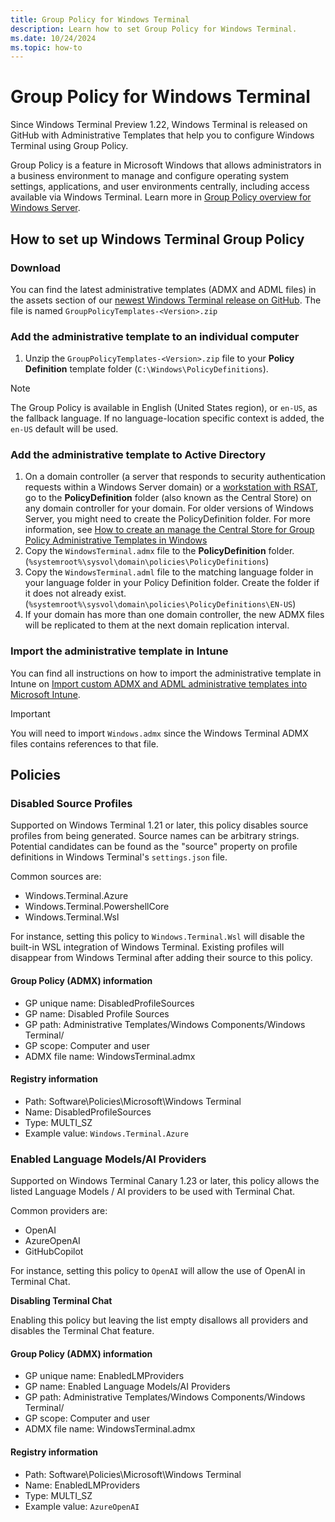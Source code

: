 ```yaml
---
title: Group Policy for Windows Terminal
description: Learn how to set Group Policy for Windows Terminal.
ms.date: 10/24/2024
ms.topic: how-to 
---
```


# Group Policy for Windows Terminal

Since Windows Terminal Preview 1.22, Windows Terminal is released on GitHub with Administrative Templates that help you to configure Windows Terminal using Group Policy.

Group Policy is a feature in Microsoft Windows that allows administrators in a business environment to manage and configure operating system settings, applications, and user environments centrally, including access available via Windows Terminal. Learn more in [Group Policy overview for Windows Server](/windows-server/identity/ad-ds/manage/group-policy/group-policy-overview).

## How to set up Windows Terminal Group Policy

### Download

You can find the latest administrative templates (ADMX and ADML files) in the assets section of our [newest Windows Terminal release on GitHub](https://github.com/microsoft/terminal/releases/latest). The file is named `GroupPolicyTemplates-<Version>.zip`

### Add the administrative template to an individual computer

1. Unzip the `GroupPolicyTemplates-<Version>.zip` file to your **Policy Definition** template folder (`C:\Windows\PolicyDefinitions`).

> [!NOTE]
> The Group Policy is available in English (United States region), or `en-US`, as the fallback language. If no language-location specific context is added, the `en-US` default will be used.

### Add the administrative template to Active Directory

1. On a domain controller (a server that responds to security authentication requests within a Windows Server domain) or a [workstation with RSAT](/windows-server/remote/remote-server-administration-tools), go to the **PolicyDefinition** folder (also known as the Central Store) on any domain controller for your domain. For older versions of Windows Server, you might need to create the PolicyDefinition folder. For more information, see [How to create an manage the Central Store for Group Policy Administrative Templates in Windows](/troubleshoot/windows-client/group-policy/create-and-manage-central-store)
2. Copy the `WindowsTerminal.admx` file to the **PolicyDefinition** folder.
(`%systemroot%\sysvol\domain\policies\PolicyDefinitions`)
3. Copy the `WindowsTerminal.adml` file to the matching language folder in your language folder in your Policy Definition folder. Create the folder if it does not already exist.
(`%systemroot%\sysvol\domain\policies\PolicyDefinitions\EN-US`)
4. If your domain has more than one domain controller, the new ADMX files will be replicated to them at the next domain replication interval.

### Import the administrative template in Intune

You can find all instructions on how to import the administrative template in Intune on [Import custom ADMX and ADML administrative templates into Microsoft Intune](/mem/intune/configuration/administrative-templates-import-custom#add-the-admx-and-adml-files).

> [!Important]
> You will need to import `Windows.admx` since the Windows Terminal ADMX files contains references to that file.

## Policies

### Disabled Source Profiles

Supported on Windows Terminal 1.21 or later, this policy disables source profiles from being generated. Source names can be arbitrary strings. Potential candidates can be found as the "source" property on profile definitions in Windows Terminal's `settings.json` file.

Common sources are:

- Windows.Terminal.Azure
- Windows.Terminal.PowershellCore
- Windows.Terminal.Wsl

For instance, setting this policy to `Windows.Terminal.Wsl` will disable the built-in WSL integration of Windows Terminal. Existing profiles will disappear from Windows Terminal after adding their source to this policy.

#### Group Policy (ADMX) information

- GP unique name: DisabledProfileSources
- GP name: Disabled Profile Sources
- GP path: Administrative Templates/Windows Components/Windows Terminal/
- GP scope: Computer and user
- ADMX file name: WindowsTerminal.admx

#### Registry information

- Path: Software\Policies\Microsoft\Windows Terminal
- Name: DisabledProfileSources
- Type: MULTI_SZ
- Example value: `Windows.Terminal.Azure`

### Enabled Language Models/AI Providers

Supported on Windows Terminal Canary 1.23 or later, this policy allows the listed Language Models / AI providers to be used with Terminal Chat.

Common providers are:

- OpenAI
- AzureOpenAI
- GitHubCopilot

For instance, setting this policy to `OpenAI` will allow the use of OpenAI in Terminal Chat.

**Disabling Terminal Chat**

Enabling this policy but leaving the list empty disallows all providers and disables the Terminal Chat feature. 

#### Group Policy (ADMX) information

- GP unique name: EnabledLMProviders
- GP name: Enabled Language Models/AI Providers
- GP path: Administrative Templates/Windows Components/Windows Terminal/
- GP scope: Computer and user
- ADMX file name: WindowsTerminal.admx

#### Registry information

- Path: Software\Policies\Microsoft\Windows Terminal
- Name: EnabledLMProviders
- Type: MULTI_SZ
- Example value: `AzureOpenAI`
